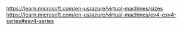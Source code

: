 https://learn.microsoft.com/en-us/azure/virtual-machines/sizes
https://learn.microsoft.com/en-us/azure/virtual-machines/ev4-esv4-series#esv4-series
